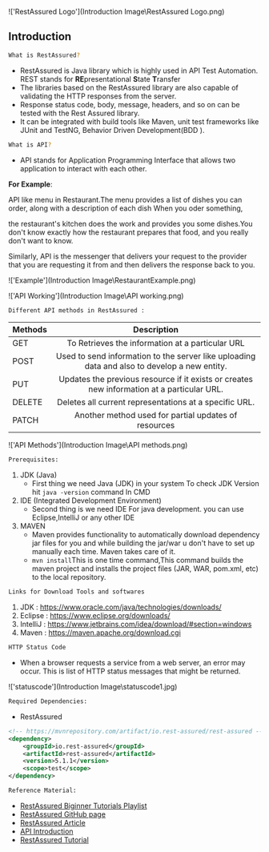 !['RestAssured Logo'](Introduction Image\RestAssured Logo.png)

## Introduction


```sh
What is RestAssured?
```
* RestAssured is Java library which is highly used in API Test Automation. REST stands for **RE**presentational **S**tate **T**ransfer
* The libraries based on the RestAssured library are also capable of validating the HTTP responses from the server.
* Response status code, body, message, headers, and so on can be tested with the Rest Assured library.
* It can be integrated with build tools like Maven, unit test frameworks like JUnit and TestNG, Behavior Driven Development(BDD ).
```sh
What is API?
```
* API stands for Application Programming Interface that allows two application to interact with each other.

**For Example**: 

API like menu in Restaurant.The menu provides a list of dishes you can order, along with a description of each dish When you oder something,

the restaurant's kitchen does the work and provides you some dishes.You don't know exactly how the restaurant prepares that food, and you really don't want to know.

Similarly, API is the messenger that delivers your request to the provider that you are requesting it from and then delivers the response back to you.

!['Example'](Introduction Image\RestaurantExample.png)

!['API Working'](Introduction Image\API working.png)
```sh
Different API methods in RestAssured :
```


| Methods |                                          Description                                          | 
|---------|:---------------------------------------------------------------------------------------------:|
  | GET   |                       To Retrieves the information at a particular URL                        |
| POST    | 	Used to send information to the server like uploading data and also to develop a new entity. |
| PUT     |  Updates the previous resource if it exists or creates new information at a particular URL.   |
 |DELETE  |                    Deletes all current representations at a specific URL.                     |
 | PATCH  |                            Another method  used for partial updates of resources                             |


!['API Methods'](Introduction Image\API methods.png)
```sh
Prerequisites:
```

1. JDK (Java)
    + First thing we need Java (JDK) in your system To check JDK Version hit `java -version` command In CMD
2. IDE (Integrated Development Environment)
    + Second thing is we need IDE For java development. you can use Eclipse,IntelliJ or any other IDE
3. MAVEN
    + Maven provides functionality to automatically download dependency jar files for you and while building the jar/war u don't have to set up manually each time. Maven takes care of it.
    + `mvn install`This is one time command,This command builds the maven project and installs the project files (JAR, WAR, pom.xml, etc) to the local repository.

```sh
Links for Download Tools and softwares
```
1. JDK      :  <https://www.oracle.com/java/technologies/downloads/>
2. Eclipse  : <https://www.eclipse.org/downloads/>
3. IntelliJ : <https://www.jetbrains.com/idea/download/#section=windows>
4. Maven    :  <https://maven.apache.org/download.cgi>

```sh
HTTP Status Code 
```
* When a browser requests a service from a web server, an error may occur. This is list of HTTP status messages that might be returned.

!['statuscode'](Introduction Image\statuscode1.jpg)

```sh
Required Dependencies:
```
* RestAssured
```xml
<!-- https://mvnrepository.com/artifact/io.rest-assured/rest-assured -->
<dependency>
    <groupId>io.rest-assured</groupId>
    <artifactId>rest-assured</artifactId>
    <version>5.1.1</version>
    <scope>test</scope>
</dependency>
```

```sh
Reference Material:
```
* [RestAssured Biginner Tutorials Playlist](https://www.youtube.com/playlist?list=PLhW3qG5bs-L8xPrBwDv66cTMlFNeUPdJx)
* [RestAssured GitHub page](https://rest-assured.io/)
* [RestAssured Article](https://www.hascode.com/2011/10/testing-restful-web-services-made-easy-using-the-rest-assured-framework/)
* [API Introduction](https://hevodata.com/learn/restassured-framework/)
* [RestAssured Tutorial](https://www.toolsqa.com/rest-assured-tutorial/)